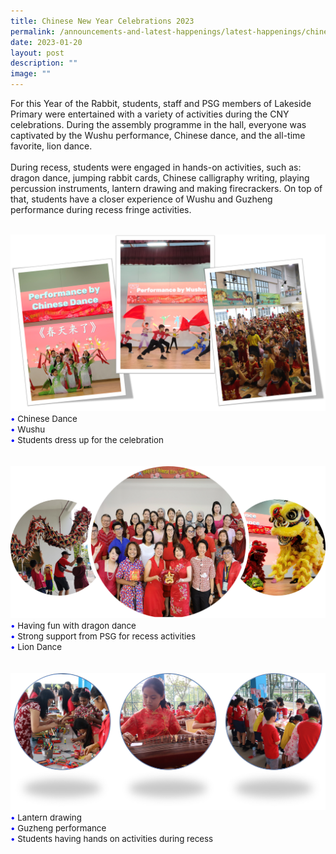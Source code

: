 ```yaml
---
title: Chinese New Year Celebrations 2023
permalink: /announcements-and-latest-happenings/latest-happenings/chinese-new-year-celebrations-2023/
date: 2023-01-20
layout: post
description: ""
image: ""
---
```

For this Year of the Rabbit, students, staff and PSG members of Lakeside Primary were entertained with a variety of activities during the CNY celebrations. During the assembly programme in the hall, everyone was captivated by the Wushu performance, Chinese dance, and the all-time favorite, lion dance. 
<br><br>
During recess, students were engaged in hands-on activities, such as: dragon dance, jumping rabbit cards, Chinese calligraphy writing, playing percussion instruments, lantern drawing and making firecrackers. On top of that, students have a closer experience of Wushu and Guzheng performance during recess fringe activities.
<br><br>

<img src="/images/Happenings/CNY/CNY1.png">
<br>
<span style="font-size:10pt;">
<span style="color:blue;">•</span> Chinese Dance <br><span style="color:blue;">•</span> Wushu <br><span style="color:blue;">•</span> Students dress up for the celebration</span>
<br><br><br>
<img src="/images/Happenings/CNY/CNY2.png">
<br>
<span style="font-size:10pt;">
<span style="color:blue;">•</span> Having fun with dragon dance <br><span style="color:blue;">•</span> Strong support from PSG for recess activities <br><span style="color:blue;">•</span> Lion Dance</span>
<br><br><br>
<img src="/images/Happenings/CNY/CNY3.png">
<span style="font-size:10pt;">
<span style="color:blue;">•</span> Lantern drawing <br><span style="color:blue;">•</span> Guzheng performance <br><span style="color:blue;">•</span> Students having hands on activities during recess</span>